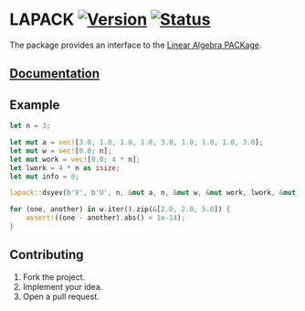 # LAPACK [![Version][version-img]][version-url] [![Status][status-img]][status-url]

The package provides an interface to the [Linear Algebra PACKage][1].

## [Documentation][docs]

## Example

```rust
let n = 3;

let mut a = vec![3.0, 1.0, 1.0, 1.0, 3.0, 1.0, 1.0, 1.0, 3.0];
let mut w = vec![0.0; n];
let mut work = vec![0.0; 4 * n];
let lwork = 4 * n as isize;
let mut info = 0;

lapack::dsyev(b'V', b'U', n, &mut a, n, &mut w, &mut work, lwork, &mut info);

for (one, another) in w.iter().zip(&[2.0, 2.0, 5.0]) {
    assert!((one - another).abs() < 1e-14);
}
```

## Contributing

1. Fork the project.
2. Implement your idea.
3. Open a pull request.

[1]: http://en.wikipedia.org/wiki/LAPACK

[version-img]: https://img.shields.io/crates/v/lapack.svg
[version-url]: https://crates.io/crates/lapack
[status-img]: https://travis-ci.org/stainless-steel/lapack.svg?branch=master
[status-url]: https://travis-ci.org/stainless-steel/lapack
[docs]: https://stainless-steel.github.io/lapack
